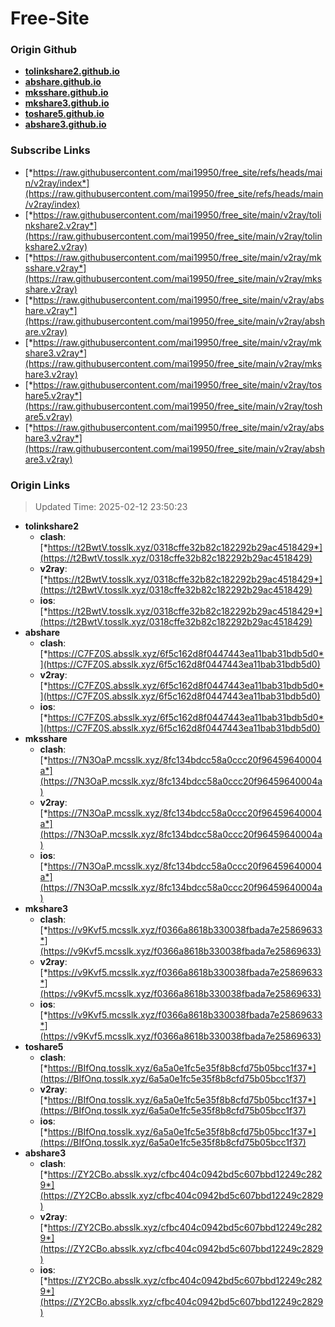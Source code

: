 # Free-Site

### Origin Github

- [**tolinkshare2.github.io**](https://github.com/tolinkshare2/tolinkshare2.github.io)
- [**abshare.github.io**](https://github.com/abshare/abshare.github.io)
- [**mksshare.github.io**](https://github.com/mksshare/mksshare.github.io)
- [**mkshare3.github.io**](https://github.com/mkshare3/mkshare3.github.io)
- [**toshare5.github.io**](https://github.com/toshare5/toshare5.github.io)
- [**abshare3.github.io**](https://github.com/abshare3/abshare3.github.io)

### Subscribe Links

- [*https://raw.githubusercontent.com/mai19950/free_site/refs/heads/main/v2ray/index*](https://raw.githubusercontent.com/mai19950/free_site/refs/heads/main/v2ray/index)
- [*https://raw.githubusercontent.com/mai19950/free_site/main/v2ray/tolinkshare2.v2ray*](https://raw.githubusercontent.com/mai19950/free_site/main/v2ray/tolinkshare2.v2ray)
- [*https://raw.githubusercontent.com/mai19950/free_site/main/v2ray/mksshare.v2ray*](https://raw.githubusercontent.com/mai19950/free_site/main/v2ray/mksshare.v2ray)
- [*https://raw.githubusercontent.com/mai19950/free_site/main/v2ray/abshare.v2ray*](https://raw.githubusercontent.com/mai19950/free_site/main/v2ray/abshare.v2ray)
- [*https://raw.githubusercontent.com/mai19950/free_site/main/v2ray/mkshare3.v2ray*](https://raw.githubusercontent.com/mai19950/free_site/main/v2ray/mkshare3.v2ray)
- [*https://raw.githubusercontent.com/mai19950/free_site/main/v2ray/toshare5.v2ray*](https://raw.githubusercontent.com/mai19950/free_site/main/v2ray/toshare5.v2ray)
- [*https://raw.githubusercontent.com/mai19950/free_site/main/v2ray/abshare3.v2ray*](https://raw.githubusercontent.com/mai19950/free_site/main/v2ray/abshare3.v2ray)

### Origin Links

> Updated Time: 2025-02-12 23:50:23

- **tolinkshare2**
  - **clash**: [*https://t2BwtV.tosslk.xyz/0318cffe32b82c182292b29ac4518429*](https://t2BwtV.tosslk.xyz/0318cffe32b82c182292b29ac4518429)
  - **v2ray**: [*https://t2BwtV.tosslk.xyz/0318cffe32b82c182292b29ac4518429*](https://t2BwtV.tosslk.xyz/0318cffe32b82c182292b29ac4518429)
  - **ios**: [*https://t2BwtV.tosslk.xyz/0318cffe32b82c182292b29ac4518429*](https://t2BwtV.tosslk.xyz/0318cffe32b82c182292b29ac4518429)
- **abshare**
  - **clash**: [*https://C7FZ0S.absslk.xyz/6f5c162d8f0447443ea11bab31bdb5d0*](https://C7FZ0S.absslk.xyz/6f5c162d8f0447443ea11bab31bdb5d0)
  - **v2ray**: [*https://C7FZ0S.absslk.xyz/6f5c162d8f0447443ea11bab31bdb5d0*](https://C7FZ0S.absslk.xyz/6f5c162d8f0447443ea11bab31bdb5d0)
  - **ios**: [*https://C7FZ0S.absslk.xyz/6f5c162d8f0447443ea11bab31bdb5d0*](https://C7FZ0S.absslk.xyz/6f5c162d8f0447443ea11bab31bdb5d0)
- **mksshare**
  - **clash**: [*https://7N3OaP.mcsslk.xyz/8fc134bdcc58a0ccc20f96459640004a*](https://7N3OaP.mcsslk.xyz/8fc134bdcc58a0ccc20f96459640004a)
  - **v2ray**: [*https://7N3OaP.mcsslk.xyz/8fc134bdcc58a0ccc20f96459640004a*](https://7N3OaP.mcsslk.xyz/8fc134bdcc58a0ccc20f96459640004a)
  - **ios**: [*https://7N3OaP.mcsslk.xyz/8fc134bdcc58a0ccc20f96459640004a*](https://7N3OaP.mcsslk.xyz/8fc134bdcc58a0ccc20f96459640004a)
- **mkshare3**
  - **clash**: [*https://v9Kvf5.mcsslk.xyz/f0366a8618b330038fbada7e25869633*](https://v9Kvf5.mcsslk.xyz/f0366a8618b330038fbada7e25869633)
  - **v2ray**: [*https://v9Kvf5.mcsslk.xyz/f0366a8618b330038fbada7e25869633*](https://v9Kvf5.mcsslk.xyz/f0366a8618b330038fbada7e25869633)
  - **ios**: [*https://v9Kvf5.mcsslk.xyz/f0366a8618b330038fbada7e25869633*](https://v9Kvf5.mcsslk.xyz/f0366a8618b330038fbada7e25869633)
- **toshare5**
  - **clash**: [*https://BIfOnq.tosslk.xyz/6a5a0e1fc5e35f8b8cfd75b05bcc1f37*](https://BIfOnq.tosslk.xyz/6a5a0e1fc5e35f8b8cfd75b05bcc1f37)
  - **v2ray**: [*https://BIfOnq.tosslk.xyz/6a5a0e1fc5e35f8b8cfd75b05bcc1f37*](https://BIfOnq.tosslk.xyz/6a5a0e1fc5e35f8b8cfd75b05bcc1f37)
  - **ios**: [*https://BIfOnq.tosslk.xyz/6a5a0e1fc5e35f8b8cfd75b05bcc1f37*](https://BIfOnq.tosslk.xyz/6a5a0e1fc5e35f8b8cfd75b05bcc1f37)
- **abshare3**
  - **clash**: [*https://ZY2CBo.absslk.xyz/cfbc404c0942bd5c607bbd12249c2829*](https://ZY2CBo.absslk.xyz/cfbc404c0942bd5c607bbd12249c2829)
  - **v2ray**: [*https://ZY2CBo.absslk.xyz/cfbc404c0942bd5c607bbd12249c2829*](https://ZY2CBo.absslk.xyz/cfbc404c0942bd5c607bbd12249c2829)
  - **ios**: [*https://ZY2CBo.absslk.xyz/cfbc404c0942bd5c607bbd12249c2829*](https://ZY2CBo.absslk.xyz/cfbc404c0942bd5c607bbd12249c2829)
